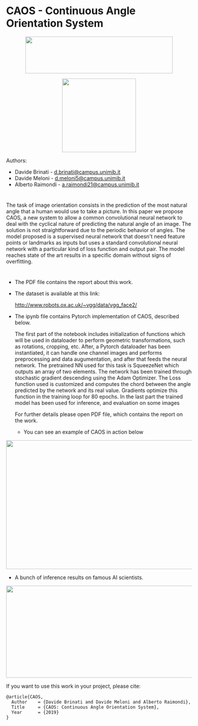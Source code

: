 # CAOS -  Continuous Angle Orientation System

<p align="center">
  <img width="400" height="100" src="https://github.com/done1892/Advanced-Machine-Learning-Project/blob/master/pics/logo_DS.png">
</p>

<p align="center">
  <img width="200" height="200" src="https://github.com/done1892/Advanced-Machine-Learning-Project/blob/master/pics/logo.png">
</p>

Authors:
- Davide Brinati - d.brinati@campus.unimib.it
- Davide Meloni - d.meloni5@campus.unimib.it
- Alberto Raimondi - a.raimondi21@campus.unimib.it


# 

The task of image orientation consists in the prediction of the most
natural angle that a human would use to take a picture. In this paper
we propose CAOS, a new system to allow a common convolutional
neural network to deal with the cyclical nature of predicting the natural angle of an image. The solution is not straightforward due to
the periodic behavior of angles. The model proposed is a supervised neural network that doesn't need feature points or landmarks as inputs but uses a standard convolutional neural network with a particular kind of loss function and output pair. The model reaches state of the art results in a specific domain without signs of overfitting.

#

- The PDF file contains the report about this work.

* The dataset is available at this link:

  http://www.robots.ox.ac.uk/~vgg/data/vgg_face2/

- The ipynb file contains Pytorch implementation of CAOS, described below.

  The first part of the notebook includes initialization of functions which will be used in dataloader to perform geometric transformations, such as rotations, cropping, etc.
  After, a Pytorch dataloader has been instantiated, it can handle one channel images and performs preprocessing and data augumentation, and after that feeds the neural network.
  The pretrained NN used for this task is SqueezeNet which outputs an array of two elements. The network has been trained through stochastic gradient descending using the Adam Optimizer. The Loss function used is customized and computes the chord between the angle predicted by the network and its real value. Gradients optimize this function in the training loop for 80 epochs.
  In the last part the trained model has been used for inference, and evaluation on some images
  
  For further details please open PDF file, which contains the report on the work.
  
  - You can see an example of CAOS in action below
<p align="center">
  <img width="650" height="350" src="https://github.com/done1892/Advanced-Machine-Learning-Project/blob/master/pics/CAOS-Demo.gif">
</p>

- A bunch of inference results on famous AI scientists.

<p align="center">
  <img width="1000" height="250" src="https://github.com/done1892/Advanced-Machine-Learning-Project/blob/master/pics/rotation_sample.png">
</p>



If you want to use this work in your project, please cite:

    @article{CAOS,
      Author    = {Davide Brinati and Davide Meloni and Alberto Raimondi},
      Title     = {CAOS: Continuous Angle Orientation System},
      Year      = {2019}
    }
